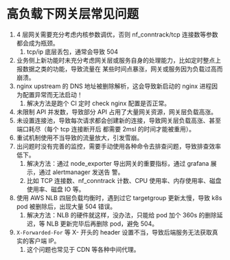 # 高负载下网关层常见问题

1. 4 层网关需要充分考虑内核参数调优，否则 nf_conntrack/tcp 连接数等参数都会成为瓶颈。
   1. tcp/ip 底层丢包，通常会导致 504
2. 业务侧上新功能时未充分考虑网关层或服务自身的处理能力，比如定时整点上报数据之类的功能，导致流量在
   某些时间点暴涨，网关或服务因为负载过高而崩溃。
3. nginx upstream 的 DNS 地址被删除解析，这会导致新启动的 nginx 进程因为配置异常而无法启动！
   1. 解决方法是跑个 CI 定时 check nginx 配置是否正常。
4. 未限制 API 并发数，导致部分 API 占用了大量网关资源，网关层负载高涨。
5. 未设置连接池，导致每次请求都会创建新的连接，导致网关层负载高涨、甚至端口耗尽（每个 tcp 连接断开后
   都需要 2msl 的时间才能被重用）。
6. 重试机制使用不当导致的流量放大，引发雪崩。
7. 出问题时没有完善的监控，需要手动使用各种命令去排查问题，导致排查效率低下。
   1. 解决方法：通过 node_exporter 导出网关的重要指标，通过 grafana 展示，通过 alertmanager 发送告
      警。
   2. 比如 TCP 连接数、nf_conntrack 计数、CPU 使用率、内存使用率、磁盘使用率、磁盘 IO 等。
8. 使用 AWS NLB 四层负载均衡时，遇到过它 targetgroup 更新太慢，导致 k8s pod 被删除后，出现大量 504
   错误。
   1. 解决方法：NLB 的硬件就这样，没办法，只能给 pod 加个 360s 的删除延迟，等 NLB 更新完毕后再删除
      pod，避免 504。
9. `X-Forwarded-For` 等 X- 开头的 header 设置不当，导致后端服务无法获取真实的客户端 IP。
   1. 这个问题也常见于 CDN 等各种中间代理。
